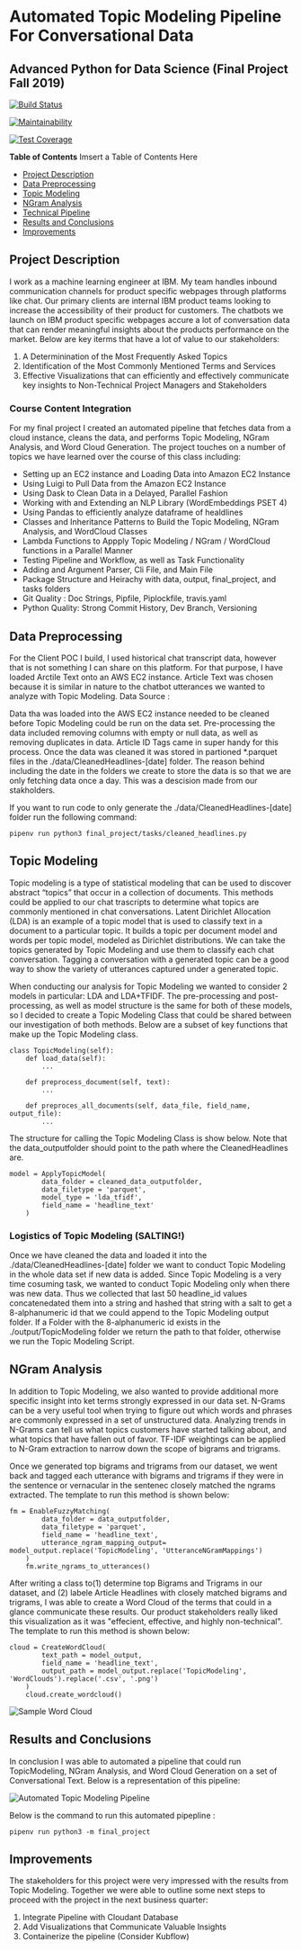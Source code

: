 # Automated Topic Modeling Pipeline For  Conversational Data 
## Advanced Python for Data Science (Final Project Fall 2019)

[![Build Status](https://travis-ci.com/csci-e-29/2019fa-pset-5-ruchiasthana.svg?token=LoHckPFosYy1y1PJ2eXw&branch=master)](https://travis-ci.com/csci-e-29/2019fa-pset-5-ruchiasthana)

[![Maintainability](https://api.codeclimate.com/v1/badges/32e9444157afa590b963/maintainability)](https://codeclimate.com/repos/5df505699ce2d901a3007ae3/maintainability)

[![Test Coverage](https://api.codeclimate.com/v1/badges/32e9444157afa590b963/test_coverage)](https://codeclimate.com/repos/5df505699ce2d901a3007ae3/test_coverage)

**Table of Contents**
Imsert a Table of Contents Here 
- [Project Description](#project-description)
- [Data Preprocessing](#data-preprocessing)
- [Topic Modeling](#topic-modeling)
- [NGram Analysis](#ngram-analysis)
- [Technical Pipeline](#technical-pipeline)
- [Results and Conclusions](#results-and-conclusions)
- [Improvements](#improvements)

## Project Description
I work as a machine learning engineer at IBM. My team handles inbound communication channels for product specific webpages through platforms like chat. Our primary clients are internal IBM product teams looking to increase the accessibility of their product for customers. The chatbots we launch on IBM product specific webpages accure a lot of conversation data that can render meaningful insights about the products performance on the market. Below are key iterms that have a lot of value to our stakeholders:
1. A Determinination of the Most Frequently Asked Topics
2. Identification of the Most Commonly Mentioned Terms and Services 
4. Effective Visualizations that can efficiently and effectively communicate key insights to Non-Technical Project Managers and Stakeholders

### Course Content Integration
For my final project I created an automated pipeline that fetches data from a cloud instance, cleans the data, and performs Topic Modeling, NGram Analysis, and Word Cloud Generation. The project touches on a number of topics we have learned over the course of this class including: 
 - Setting up an EC2 instance and Loading Data into Amazon EC2 Instance 
 - Using Luigi to Pull Data from the Amazon EC2 Instance 
 - Using Dask to Clean Data in a Delayed, Parallel Fashion 
 - Working with and Extending an NLP Library (WordEmbeddings PSET 4)
 - Using Pandas to efficiently analyze dataframe of healdlines
 - Classes and Inheritance Patterns to Build the Topic Modeling, NGram Analysis, and WordCloud Classes
 - Lambda Functions to Appply Topic Modeling / NGram / WordCloud functions in a Parallel Manner 
 - Testing Pipeline and Workflow, as well as Task Functionality 
 - Adding and Argument Parser, Cli File, and Main File 
 - Package Structure and Heirachy with data, output, final_project, and tasks folders 
 - Git Quality : Doc Strings, Pipfile, Piplockfile, travis.yaml 
 - Python Quality: Strong Commit History, Dev Branch, Versioning


## Data Preprocessing
For the Client POC I build, I used historical chat transcript data, however that is not something I can share on this platform. For that purpose, I have loaded Arctile Text onto an AWS EC2 instance. Article Text was chosen because it is similar in nature to the chatbot utterances we wanted to analyze with Topic Modeling. 
Data Source : 

Data tha was loaded into the AWS EC2 instance needed to be cleaned before Topic Modeling could be run on the data set. Pre-processing the data included removing columns with empty or null data, as well as removing duplicates in data. Article ID Tags came in super handy for this process. Once the data was cleaned it was stored in partioned *.parquet files in the ./data/CleanedHeadlines-[date] folder. The reason behind including the date in the folders we create to store the data is so that we are only fetching data once a day. This was a descision made from our stakholders. 

If you want to run code to only generate the ./data/CleanedHeadlines-[date] folder run the following command: 

```
pipenv run python3 final_project/tasks/cleaned_headlines.py
```

## Topic Modeling
Topic modeling is a type of statistical modeling that can be used to discover abstract “topics” that occur in a collection of documents. This methods could be applied to our chat trascripts to determine what topics are commonly mentioned in chat conversations. Latent Dirichlet Allocation (LDA) is an example of a topic model that is used to classify text in a document to a particular topic. It builds a topic per document model and words per topic model, modeled as Dirichlet distributions. We can take the topics generated by Topic Modeling and use them to classify each chat conversation. Tagging a conversation with a generated topic can be a good way to show the variety of utterances captured under a generated topic.

When conducting our analysis for Topic Modeling we wanted to consider 2 models in particular: LDA and LDA+TFIDF. The pre-processing and post-processing, as well as model structure is the same for both of these models, so I decided to create a Topic Modeling Class that could be shared between our investigation of both methods. Below are a subset of key functions that make up the Topic Modeling class.
```
class TopicModeling(self):
    def load_data(self):
        ...

    def preprocess_document(self, text):
        ...

    def preproces_all_documents(self, data_file, field_name, output_file):
        ...
```

The structure for calling the Topic Modeling Class is show below. Note that the data_outputfolder should point to the path where the CleanedHeadlines are. 

```
model = ApplyTopicModel(
        data_folder = cleaned_data_outputfolder,
        data_filetype = 'parquet',
        model_type = 'lda_tfidf',
        field_name = 'headline_text'
    )
``` 

### Logistics of Topic Modeling (SALTING!)
Once we have cleaned the data and loaded it into the ./data/CleanedHeadlines-[date] folder we want to conduct Topic Modeling in the whole data set if new data is added. Since Topic Modeling is a very time cosuming task, we wanted to conduct Topic Modeling only when there was new data. Thus we collected that last 50 headline_id values concatenedated them into a string and hashed that string with a salt to get a 8-alphanumeric id that we could append to the Topic Modeling output folder. If a Folder with the 8-alphanumeric id exists in the ./output/TopicModeling folder we return the path to that folder, otherwise we run the Topic Modeling Script. 

## NGram Analysis 
In addition to Topic Modeling, we also wanted to provide additional more specific insight into ket terms strongly expressed in our data set. N-Grams can be a very useful tool when trying to figure out which words and phrases are commonly expressed in a set of unstructured data. Analyzing trends in N-Grams can tell us what topics customers have started talking about, and what topics that have fallen out of favor. TF-IDF weightings can be applied to N-Gram extraction to narrow down the scope of bigrams and trigrams. 

Once we generated top bigrams and trigrams from our dataset, we went back and tagged each utterance with bigrams and trigrams if they were in the sentence or vernacular in the sentenec closely matched the ngrams extracted. The template to run this method is shown below:

```
fm = EnableFuzzyMatching(
        data_folder = data_outputfolder,
        data_filetype = 'parquet',
        field_name = 'headline_text',
        utterance_ngram_mapping_output= model_output.replace('TopicModeling', 'UtteranceNGramMappings')
    )
    fm.write_ngrams_to_utterances()

```

After writing a class to(1) determine top Bigrams and Trigrams in our dataset, and (2) labele Article Headlines with closely matched bigrams and trigrams, I was able to create a Word Cloud of the terms that could in a glance communicate these results. Our product stakeholders really liked this visualization as it was "effecient, effective, and highly non-technical". The template to run this method is shown below:

```
cloud = CreateWordCloud(
        text_path = model_output,
        field_name = 'headline_text',
        output_path = model_output.replace('TopicModeling', 'WordClouds').replace('.csv', '.png')
    )
    cloud.create_wordcloud()
```

![Sample Word Cloud]("images/HeadlineText-0c66ad05.png")

## Results and Conclusions 
In conclusion I was able to automated a pipeline that could run TopicModeling, NGram Analysis, and Word Cloud Generation on a set of Conversational Text. Below is a representation of this pipeline: 

![Automated Topic Modeling Pipeline]("images/pipeline.png")

Below is the command to run this automated pipepline : 

```
pipenv run python3 -m final_project
```

## Improvements
The stakeholders for this project were very impressed with the results from Topic Modeling. Together we were able to outline some next steps to proceed with the project in the next business quarter: 

1. Integrate Pipeline with Cloudant Database
2. Add Visualizations that Communicate Valuable Insights
3. Containerize the pipeline (Consider Kubflow)

